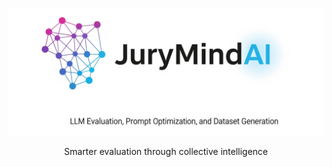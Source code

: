 
![JuryMindAi Logo](https://github.com/GeorgeDittmar/jurymind-ai/blob/main/docs/_static/jurymindai-logo-slim.png?raw=true)
<div align="center">
Smarter evaluation through collective intelligence
</div>
